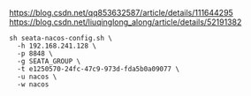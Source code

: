 https://blog.csdn.net/qq853632587/article/details/111644295
https://blog.csdn.net/liuqinglong_along/article/details/52191382

```shell
sh seata-nacos-config.sh \
  -h 192.168.241.128 \
  -p 8848 \
  -g SEATA_GROUP \
  -t e1250570-24fc-47c9-973d-fda5b0a09077 \
  -u nacos \
  -w nacos
  
```
